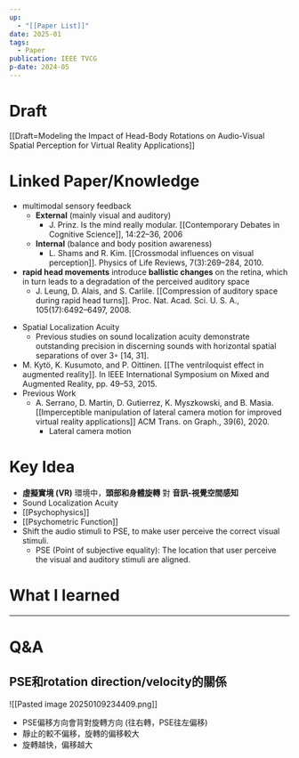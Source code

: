 ```yaml
---
up:
  - "[[Paper List]]"
date: 2025-01
tags:
  - Paper
publication: IEEE TVCG
p-date: 2024-05
---
```

# Draft
[[Draft=Modeling the Impact of Head-Body Rotations on Audio-Visual Spatial Perception for Virtual Reality Applications]]
# Linked Paper/Knowledge
* multimodal sensory feedback
	* **External** (mainly visual and auditory)  
		- J. Prinz. Is the mind really modular. [[Contemporary Debates in Cognitive Science]], 14:22–36, 2006  
	* **Internal** (balance and body position awareness)  
		- L. Shams and R. Kim. [[Crossmodal influences on visual perception]]. Physics of Life Reviews, 7(3):269–284, 2010.
* **rapid head movements** introduce **ballistic changes** on the retina, which in turn leads to a degradation of the perceived auditory space
	- J. Leung, D. Alais, and S. Carlile. [[Compression of auditory space during rapid head turns]]. Proc. Nat. Acad. Sci. U. S. A., 105(17):6492–6497, 2008.
- Spatial Localization Acuity
	- Previous studies on sound localization acuity demonstrate outstanding precision in discerning sounds with horizontal spatial separations of  over 3◦ [14, 31].
- M. Kytö, K. Kusumoto, and P. Oittinen. [[The ventriloquist effect in augmented reality]]. In IEEE International Symposium on Mixed and Augmented Reality, pp. 49–53, 2015.
- Previous Work
	- A. Serrano, D. Martin, D. Gutierrez, K. Myszkowski, and B. Masia. [[Imperceptible manipulation of lateral camera motion for improved virtual reality applications]] ACM Trans. on Graph., 39(6), 2020.
		- Lateral camera motion
# Key Idea
* **虛擬實境 (VR)** 環境中，**頭部和身體旋轉** 對 **音訊-視覺空間感知** 
* Sound Localization Acuity
* [[Psychophysics]]
* [[Psychometric Function]]
* Shift the audio stimuli to PSE, to make user perceive the correct visual stimuli.
	* PSE (Point of subjective equality): The location that user perceive the visual and auditory stimuli are aligned.
# What I learned
---
# Q&A
## PSE和rotation direction/velocity的關係
![[Pasted image 20250109234409.png]]
- PSE偏移方向會背對旋轉方向 (往右轉，PSE往左偏移)
- 靜止的較不偏移，旋轉的偏移較大
- 旋轉越快，偏移越大